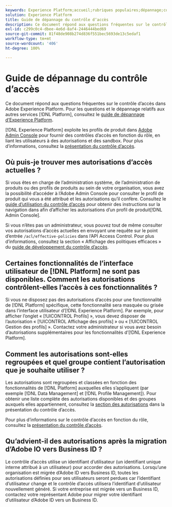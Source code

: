 ```yaml
---
keywords: Experience Platform;accueil;rubriques populaires;dépannage;contrôle dʼaccès
solution: Experience Platform
title: Guide de dépannage du contrôle dʼaccès
description: Ce document répond aux questions fréquentes sur le contrôle d’accès dans Adobe Experience Platform.
exl-id: c299c0c4-dbee-4e6d-8af4-2446444bed69
source-git-commit: 81f48de908b274d836f551bec5693de13c5edaf1
workflow-type: tm+mt
source-wordcount: '406'
ht-degree: 100%

---
```


# Guide de dépannage du contrôle d’accès

Ce document répond aux questions fréquentes sur le contrôle d’accès dans Adobe Experience Platform. Pour les questions et le dépannage relatifs aux autres services [!DNL Platform], consultez le [guide de dépannage dʼExperience Platform](../landing/troubleshooting.md).

[!DNL Experience Platform] exploite les profils de produit dans [Adobe Admin Console](https://adminconsole.adobe.com) pour fournir des contrôles d’accès en fonction du rôle, en liant les utilisateurs à des autorisations et des sandbox.  Pour plus d’informations, consultez la [présentation du contrôle d’accès](home.md).

## Où puis-je trouver mes autorisations d’accès actuelles ?

Si vous êtes en charge de l’administration système, de l’administration de produits ou des profils de produits au sein de votre organisation, vous avez la possibilité d’accéder à l’Adobe Admin Console pour consulter le profil de produit qui vous a été attribué et les autorisations qu’il confère. Consultez le [guide d’utilisation du contrôle d’accès](./ui/overview.md) pour obtenir des instructions sur la navigation dans afin d’afficher les autorisations d’un profil de produit[!DNL Admin Console].

Si vous n’êtes pas un administrateur, vous pouvez tout de même consulter vos autorisations d’accès actuelles en envoyant une requête sur le point d’entrée `/acl/effective-policies` dans l’API Access Control. Pour plus d’informations, consultez la section « Affichage des politiques efficaces » du [guide de développement du contrôle d’accès](./api/effective-policies.md).

## Certaines fonctionnalités de lʼinterface utilisateur de [!DNL Platform] ne sont pas disponibles. Comment les autorisations contrôlent-elles l’accès à ces fonctionnalités ?

Si vous ne disposez pas des autorisations dʼaccès pour une fonctionnalité de [!DNL Platform] spécifique, cette fonctionnalité sera masquée ou grisée dans lʼinterface utilisateur dʼ[!DNL Experience Platform]. Par exemple, pour afficher lʼonglet « [!UICONTROL Profils] », vous devez disposer de lʼautorisation « [!UICONTROL Affichage des profils] » ou « [!UICONTROL Gestion des profils] ». Contactez votre administrateur si vous avez besoin dʼautorisations supplémentaires pour les fonctionnalités dʼ[!DNL Experience Platform].

## Comment les autorisations sont-elles regroupées et quel groupe contient l’autorisation que je souhaite utiliser ?

Les autorisations sont regroupées et classées en fonction des fonctionnalités de [!DNL Platform] auxquelles elles sʼappliquent (par exemple [!DNL Data Management] et [!DNL Profile Management]). Pour obtenir une liste complète des autorisations disponibles et des groupes auxquels elles appartiennent, consultez la [section des autorisations](home.md#permissions) dans la présentation du contrôle d’accès.

Pour plus d’informations sur le contrôle d’accès en fonction du rôle, consultez la [présentation du contrôle d’accès](home.md).

## Qu’advient-il des autorisations après la migration d’Adobe IO vers Business ID ?

Le contrôle d’accès utilise un identifiant d’utilisateur (un identifiant unique interne attribué à un utilisateur) pour accorder des autorisations. Lorsqu’une organisation est migrée d’Adobe ID vers Business ID, toutes les autorisations définies pour ses utilisateurs seront perdues car l’identifiant d’utilisateur change et le contrôle d’accès utilisera l’identifiant d’utilisateur nouvellement généré. Si votre entreprise est migrée vers un Business ID, contactez votre représentant Adobe pour migrer votre identifiant d’utilisateur d’Adobe ID vers un Business ID.

